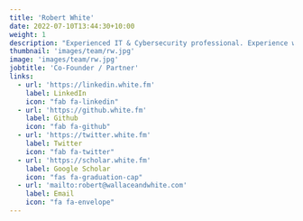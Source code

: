 ```yaml
---
title: 'Robert White'
date: 2022-07-10T13:44:30+10:00
weight: 1
description: "Experienced IT & Cybersecurity professional. Experience working with some of the world's most demanding IT environments, including Fortune 100 / Global 2000 companies, offering world-class endpoint management and cybersecurity solutions. Skilled in ensuring organizations can make confident and data-driven decisions, operate efficiently, and remain resilient against disruption."
thumbnail: 'images/team/rw.jpg'
image: 'images/team/rw.jpg'
jobtitle: 'Co-Founder / Partner'
links:
  - url: 'https://linkedin.white.fm'
    label: LinkedIn
    icon: "fab fa-linkedin"
  - url: 'https://github.white.fm'
    label: Github
    icon: "fab fa-github"
  - url: 'https://twitter.white.fm'
    label: Twitter
    icon: "fab fa-twitter"
  - url: 'https://scholar.white.fm'
    label: Google Scholar
    icon: "fas fa-graduation-cap"
  - url: 'mailto:robert@wallaceandwhite.com'
    label: Email
    icon: "fa fa-envelope"
---
```

